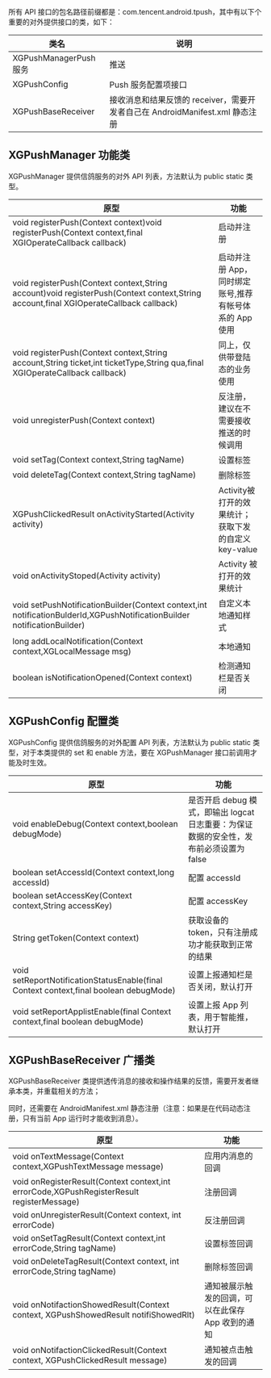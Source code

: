 所有 API 接口的包名路径前缀都是：com.tencent.android.tpush，其中有以下个重要的对外提供接口的类，如下：

|类名| 说明| 
|--|--|
|XGPushManagerPush 服务|	推送|
|XGPushConfig|	Push 服务配置项接口|
|XGPushBaseReceiver	|接收消息和结果反馈的 receiver，需要开发者自己在 AndroidManifest.xml 静态注册|

##  XGPushManager 功能类

XGPushManager 提供信鸽服务的对外 API 列表，方法默认为 public static 类型。

|原型	|功能|
|-|-|
|void registerPush(Context context)void registerPush(Context context,final XGIOperateCallback callback)	|启动并注册|
|void registerPush(Context context,String account)void registerPush(Context context,String account,final XGIOperateCallback callback)|	启动并注册 App，同时绑定账号,推荐有帐号体系的 App 使用|
|void registerPush(Context context,String account,String ticket,int ticketType,String qua,final XGIOperateCallback callback)|	同上，仅供带登陆态的业务使用|
|void unregisterPush(Context context)|	反注册，建议在不需要接收推送的时候调用|
|void setTag(Context context,String tagName)|	设置标签|
|void deleteTag(Context context,String tagName)|	删除标签|
|XGPushClickedResult onActivityStarted(Activity activity)	|Activity被打开的效果统计；获取下发的自定义 key-value|
|void onActivityStoped(Activity activity)	|Activity 被打开的效果统计|
|void setPushNotificationBuilder(Context context,int notificationBulderId,XGPushNotificationBuilder notificationBuilder)	|自定义本地通知样式|
|long addLocalNotification(Context context,XGLocalMessage msg)|	本地通知|
|boolean isNotificationOpened(Context context)	|检测通知栏是否关闭|

## XGPushConfig 配置类

XGPushConfig 提供信鸽服务的对外配置 API 列表，方法默认为 public static 类型，对于本类提供的 set 和 enable 方法，要在 XGPushManager 接口前调用才能及时生效。

|原型|	功能|
|-|-|
|void enableDebug(Context context,boolean debugMode)|	是否开启 debug 模式，即输出 logcat 日志重要：为保证数据的安全性，发布前必须设置为 false|
|boolean setAccessId(Context context,long accessId)	|配置 accessId|
|boolean setAccessKey(Context context,String accessKey)	|配置 accessKey|
|String getToken(Context context)	|获取设备的 token，只有注册成功才能获取到正常的结果|
|void setReportNotificationStatusEnable(final Context context,final boolean debugMode)|	设置上报通知栏是否关闭，默认打开|
|void setReportApplistEnable(final Context context,final boolean debugMode)|	设置上报 App 列表，用于智能推， 默认打开|
## XGPushBaseReceiver 广播类

XGPushBaseReceiver 类提供透传消息的接收和操作结果的反馈，需要开发者继承本类，并重载相关的方法；

同时，还需要在 AndroidManifest.xml 静态注册（注意：如果是在代码动态注册，只有当前 App 运行时才能收到消息）。

|原型	|功能|
|-|-|
|void onTextMessage(Context context,XGPushTextMessage message)	|应用内消息的回调|
|void onRegisterResult(Context context,int errorCode,XGPushRegisterResult registerMessage)|	注册回调|
|void onUnregisterResult(Context context, int errorCode)|	反注册回调|
|void onSetTagResult(Context context,int errorCode,String tagName)	|设置标签回调|
|void onDeleteTagResult(Context context, int errorCode,String tagName)	|删除标签回调|
|void onNotifactionShowedResult(Context context, XGPushShowedResult notifiShowedRlt)	|通知被展示触发的回调，可以在此保存 App 收到的通知|
|void onNotifactionClickedResult(Context context, XGPushClickedResult message)	|通知被点击触发的回调|

